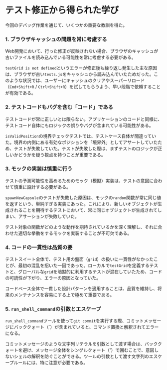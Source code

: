 # テスト修正から得られた学び

今回のデバッグ作業を通じて、いくつかの重要な教訓を得た。

### 1. ブラウザキャッシュの問題を常に考慮する

Web開発において、行った修正が反映されない場合、ブラウザのキャッシュが古いファイルを読み込んでいる可能性を常に考慮する必要がある。

`testGrid is not defined`というエラーが修正後も繰り返し発生した主な原因は、ブラウザが古い`tests.js`をキャッシュから読み込んでいたためだった。このような状況では、ユーザーにキャッシュのクリアやスーパーリロード（`Cmd+Shift+R` / `Ctrl+Shift+R`）を試してもらうよう、早い段階で依頼することが有効である。

### 2. テストコードもバグを含む「コード」である

テストコードが常に正しいとは限らない。アプリケーションのコードと同様に、テストコード自体にもロジックの誤りやバグが含まれている可能性がある。

`isValidPosition`の境界チェックテストでは、テストケース自体が間違っていた。境界の内側にある有効なポジションを「境界外」としてアサートしていたため、テストが失敗していた。テストが失敗した際は、まずテストのロジックが正しいかどうかを疑う視点を持つことが重要である。

### 3. モックの実装は慎重に行う

テストの予測可能性を高めるためのモック（模擬）実装は、テストの意図に合わせて慎重に設計する必要がある。

`spawnNewCapsule`のテストが失敗した原因は、モックの`random`関数が常に同じ値を返すという、単純すぎる実装にあった。これにより、新しいオブジェクトが生成されることを期待するテストにおいて、常に同じオブジェクトが生成されてしまい、アサーションが失敗していた。

テスト対象の関数がどのような動作を期待されているかを深く理解し、それに合わせた適切な挙動をするモックを実装することが不可欠である。

### 4. コードの一貫性は品質の要

テストスイート全体で、テスト用の盤面（`grid`）の扱いに一貫性がなかったことが、最初の混乱を招いた一因であった。ローカルで`testGrid`を定義するテストと、グローバルな`grid`を暗黙的に利用するテストが混在していたため、コードの可読性が下がり、エラーの原因となっていた。

コードベース全体で一貫した設計パターンを適用することは、品質を維持し、将来のメンテナンスを容易にする上で極めて重要である。

### 5. `run_shell_command`の引数とエスケープ

`run_shell_command`ツールを使って`git commit`を実行する際、コミットメッセージにバッククォート（`）が含まれていると、コマンド置換と解釈されてエラーになる。

コミットメッセージのような文字列リテラルを引数として渡す場合は、バッククォートを避け、メッセージ全体をシングルクォート（'）で囲むことで、意図しないシェルの解釈を防ぐことができる。ツールの引数として渡す文字列のエスケープルールには、特に注意が必要である。